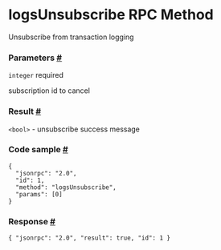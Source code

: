 # logsUnsubscribe RPC Method 
Unsubscribe from transaction logging

### Parameters [#](#parameters)

`integer` required

subscription id to cancel

### Result [#](#result)

`<bool>` - unsubscribe success message

### Code sample [#](#code-sample)

```
{
  "jsonrpc": "2.0",
  "id": 1,
  "method": "logsUnsubscribe",
  "params": [0]
}
```


### Response [#](#response)

```
{ "jsonrpc": "2.0", "result": true, "id": 1 }
```
